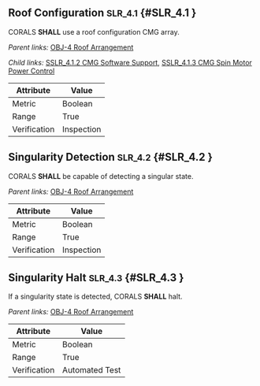 ## Roof Configuration <small>SLR_4.1</small> {#SLR_4.1 }

CORALS **SHALL** use a roof configuration CMG array.

*Parent links:* [OBJ-4 Roof Arrangement](OBJ.html#OBJ-4)

*Child links:* [SSLR_4.1.2 CMG Software Support](SSLR_4.1.html#SSLR_4.1.2), [SSLR_4.1.3 CMG Spin Motor Power Control](SSLR_4.1.html#SSLR_4.1.3)

| Attribute | Value |
| --------- | ----- |
| Metric | Boolean |
| Range | True |
| Verification | Inspection |


## Singularity Detection <small>SLR_4.2</small> {#SLR_4.2 }

CORALS **SHALL** be capable of detecting a singular state.

*Parent links:* [OBJ-4 Roof Arrangement](OBJ.html#OBJ-4)

| Attribute | Value |
| --------- | ----- |
| Metric | Boolean |
| Range | True |
| Verification | Inspection |


## Singularity Halt <small>SLR_4.3</small> {#SLR_4.3 }

If a singularity state is detected, CORALS **SHALL** halt.

*Parent links:* [OBJ-4 Roof Arrangement](OBJ.html#OBJ-4)

| Attribute | Value |
| --------- | ----- |
| Metric | Boolean |
| Range | True |
| Verification | Automated Test |


